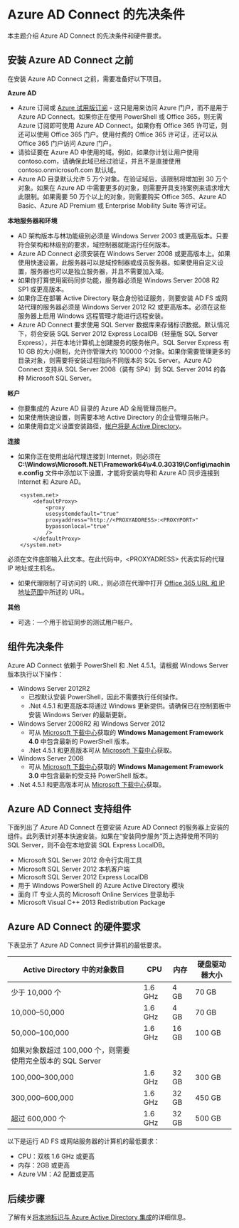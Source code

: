 <properties
   pageTitle="Azure AD Connect 的先决条件 | Microsoft Azure"
   description="将显示在登录页和大多数搜索结果中的文章说明"
   services="active-directory"
   documentationCenter=""
   authors="andkjell"
   manager="stevenpo"
   editor="curtand"/>

<tags
   ms.service="active-directory"
   ms.date="10/13/2015"
   wacn.date="11/02/2015"/>

# Azure AD Connect 的先决条件
本主题介绍 Azure AD Connect 的先决条件和硬件要求。

## 安装 Azure AD Connect 之前
在安装 Azure AD Connect 之前，需要准备好以下项目。

**Azure AD**

- Azure 订阅或 [Azure 试用版订阅](/pricing/free-trial/) - 这只是用来访问 Azure 门户，而不是用于 Azure AD Connect。如果你正在使用 PowerShell 或 Office 365，则无需 Azure 订阅即可使用 Azure AD Connect。如果你有 Office 365 许可证，则还可以使用 Office 365 门户。使用付费的 Office 365 许可证，还可以从 Office 365 门户访问 Azure 门户。
- 请验证要在 Azure AD 中使用的域。例如，如果你计划让用户使用 contoso.com，请确保此域已经过验证，并且不是直接使用 contoso.onmicrosoft.com 默认域。
- Azure AD 目录默认允许 5 万个对象。在验证域后，该限制将增加到 30 万个对象。如果在 Azure AD 中需要更多的对象，则需要开具支持案例来请求增大此限制。如果需要 50 万个以上的对象，则需要购买 Office 365、Azure AD Basic、Azure AD Premium 或 Enterprise Mobility Suite 等许可证。

**本地服务器和环境**

- AD 架构版本与林功能级别必须是 Windows Server 2003 或更高版本。只要符合架构和林级别的要求，域控制器就能运行任何版本。
- Azure AD Connect 必须安装在 Windows Server 2008 或更高版本上。如果使用快速设置，此服务器可以是域控制器或成员服务器。如果使用自定义设置，服务器也可以是独立服务器，并且不需要加入域。
- 如果你打算使用密码同步功能，服务器必须是 Windows Server 2008 R2 SP1 或更高版本。
- 如果你正在部署 Active Directory 联合身份验证服务，则要安装 AD FS 或网站代理的服务器必须是 Windows Server 2012 R2 或更高版本。必须在这些服务器上启用 Windows 远程管理才能进行远程安装。
- Azure AD Connect 要求使用 SQL Server 数据库来存储标识数据。默认情况下，将会安装 SQL Server 2012 Express LocalDB（轻量版 SQL Server Express），并在本地计算机上创建服务的服务帐户。SQL Server Express 有 10 GB 的大小限制，允许你管理大约 100000 个对象。如果你需要管理更多的目录对象，则需要将安装过程指向不同版本的 SQL Server。Azure AD Connect 支持从 SQL Server 2008（装有 SP4）到 SQL Server 2014 的各种 Microsoft SQL Server。

**帐户**

- 你要集成的 Azure AD 目录的 Azure AD 全局管理员帐户。
- 如果使用快速设置，则需要本地 Active Directory 的企业管理员帐户。
- 如果使用自定义设置安装路径，[帐户将是 Active Directory](/documentation/articles/active-directory-aadconnect-accounts-permissions)。

**连接**

- 如果你正在使用出站代理连接到 Internet，则必须在 **C:\\Windows\\Microsoft.NET\\Framework64\\v4.0.30319\\Config\\machine.config** 文件中添加以下设置，才能将安装向导和 Azure AD 同步连接到 Internet 和 Azure AD。

```
    <system.net>
        <defaultProxy>
            <proxy
            usesystemdefault="true"
            proxyaddress="http://<PROXYADDRESS>:<PROXYPORT>"
            bypassonlocal="true"
            />
        </defaultProxy>
    </system.net>
```

必须在文件底部输入此文本。在此代码中，&lt;PROXYADRESS&gt; 代表实际的代理 IP 地址或主机名。
- 如果代理限制了可访问的 URL，则必须在代理中打开 [Office 365 URL 和 IP 地址范围](https://support.office.com/zh-CN/article/Office-365-URLs-and-IP-address-ranges-8548a211-3fe7-47cb-abb1-355ea5aa88a2)中所述的 URL。

**其他**

- 可选：一个用于验证同步的测试用户帐户。

## 组件先决条件

Azure AD Connect 依赖于 PowerShell 和 .Net 4.5.1。请根据 Windows Server 版本执行以下操作：


- Windows Server 2012R2
  - 已按默认安装 PowerShell，因此不需要执行任何操作。
  - .Net 4.5.1 和更高版本将通过 Windows 更新提供。请确保已在控制面板中安装 Windows Server 的最新更新。
- Windows Server 2008R2 和 Windows Server 2012
  - 可从 [Microsoft 下载中心](/downloads)获取的 **Windows Management Framework 4.0** 中包含最新的 PowerShell 版本。
  - .Net 4.5.1 和更高版本可从 [Microsoft 下载中心](/downloads)获取。
- Windows Server 2008
  - 可从 [Microsoft 下载中心](/downloads)获取的 **Windows Management Framework 3.0** 中包含最新的受支持 PowerShell 版本。
 - .Net 4.5.1 和更高版本可从 [Microsoft 下载中心](/downloads)获取。

## Azure AD Connect 支持组件

下面列出了 Azure AD Connect 在要安装 Azure AD Connect 的服务器上安装的组件。此列表针对基本快速安装。如果在“安装同步服务”页上选择使用不同的 SQL Server，则不会在本地安装 SQL Express LocalDB。

- Microsoft SQL Server 2012 命令行实用工具
- Microsoft SQL Server 2012 本机客户端
- Microsoft SQL Server 2012 Express LocalDB
- 用于 Windows PowerShell 的 Azure Active Directory 模块
- 面向 IT 专业人员的 Microsoft Online Services 登录助手
- Microsoft Visual C++ 2013 Redistribution Package


## Azure AD Connect 的硬件要求
下表显示了 Azure AD Connect 同步计算机的最低要求。

| Active Directory 中的对象数目 | CPU | 内存 | 硬盘驱动器大小 |
| ------------------------------------- | --- | ------ | --------------- |
| 少于 10,000 个 | 1\.6 GHz | 4 GB | 70 GB |
| 10,000–50,000 | 1\.6 GHz | 4 GB | 70 GB |
| 50,000–100,000 | 1\.6 GHz | 16 GB | 100 GB |
| 如果对象数超过 100,000 个，则需要使用完全版本的 SQL Server| | | |
| 100,000–300,000 | 1\.6 GHz | 32 GB | 300 GB |
| 300,000–600,000 | 1\.6 GHz | 32 GB | 450 GB |
| 超过 600,000 个 | 1\.6 GHz | 32 GB | 500 GB |

以下是运行 AD FS 或网站服务器的计算机的最低要求：

- CPU：双核 1.6 GHz 或更高
- 内存：2GB 或更高
- Azure VM：A2 配置或更高


## 后续步骤
了解有关[将本地标识与 Azure Active Directory 集成](/documentation/articles/active-directory-aadconnect)的详细信息。

<!---HONumber=79-->